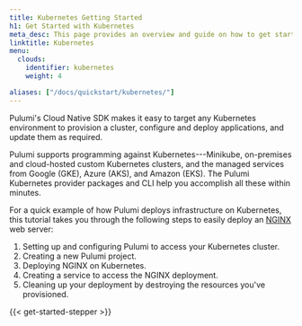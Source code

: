 ```yaml
---
title: Kubernetes Getting Started
h1: Get Started with Kubernetes
meta_desc: This page provides an overview and guide on how to get started with Kubernetes.
linktitle: Kubernetes
menu:
  clouds:
    identifier: kubernetes
    weight: 4

aliases: ["/docs/quickstart/kubernetes/"]
---
```


Pulumi's Cloud Native SDK makes it easy to target any Kubernetes environment to
provision a cluster, configure and deploy applications, and update them as
required.

Pulumi supports programming against Kubernetes---Minikube, on-premises and
cloud-hosted custom Kubernetes clusters, and the managed services from Google
(GKE), Azure (AKS), and Amazon (EKS). The Pulumi Kubernetes provider
packages and CLI help you accomplish all these within minutes.

For a quick example of how Pulumi deploys infrastructure on Kubernetes, this tutorial takes you through the following steps to easily deploy an [NGINX](https://www.nginx.com/) web server:

1. Setting up and configuring Pulumi to access your Kubernetes cluster.
1. Creating a new Pulumi project.
1. Deploying NGINX on Kubernetes.
1. Creating a service to access the NGINX deployment.
1. Cleaning up your deployment by destroying the resources you've provisioned.

{{< get-started-stepper >}}
